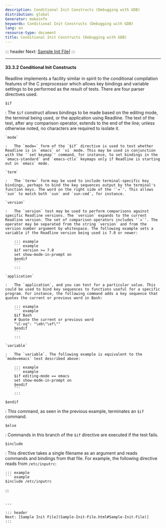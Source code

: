 ```yaml
---
description: Conditional Init Constructs (Debugging with GDB)
distribution: global
Generator: makeinfo
keywords: Conditional Init Constructs (Debugging with GDB)
lang: en
resource-type: document
title: Conditional Init Constructs (Debugging with GDB)
---
```

::: header
Next: [Sample Init File](Sample-Init-File.html#Sample-Init-File)]
:::

---

#### 33.3.2 Conditional Init Constructs

Readline implements a facility similar in spirit to the conditional compilation features of the C preprocessor which allows key bindings and variable settings to be performed as the result of tests. There are four parser directives used.

`$if`

:   The `$if` construct allows bindings to be made based on the editing mode, the terminal being used, or the application using Readline. The text of the test, after any comparison operator, extends to the end of the line; unless otherwise noted, no characters are required to isolate it.

```
`mode`

:   The `mode=` form of the `$if` directive is used to test whether Readline is in `emacs` or `vi` mode. This may be used in conjunction with the '`set keymap`' command, for instance, to set bindings in the `emacs-standard` and `emacs-ctlx` keymaps only if Readline is starting out in `emacs` mode.

`term`

:   The `term=` form may be used to include terminal-specific key bindings, perhaps to bind the key sequences output by the terminal's function keys. The word on the right side of the '`=`'. This allows `sun` to match both `sun` and `sun-cmd`, for instance.

`version`

:   The `version` test may be used to perform comparisons against specific Readline versions. The `version` expands to the current Readline version. The set of comparison operators includes '`=`'. The operator may be separated from the string `version` and from the version number argument by whitespace. The following example sets a variable if the Readline version being used is 7.0 or newer:

    ::: example
    ``` example
    $if version >= 7.0
    set show-mode-in-prompt on
    $endif
    ```
    :::

`application`

:   The `application`, and you can test for a particular value. This could be used to bind key sequences to functions useful for a specific program. For instance, the following command adds a key sequence that quotes the current or previous word in Bash:

    ::: example
    ``` example
    $if Bash
    # Quote the current or previous word
    "\C-xq": "\eb\"\ef\""
    $endif
    ```
    :::

`variable`

:   The `variable`. The following example is equivalent to the `mode=emacs` test described above:

    ::: example
    ``` example
    $if editing-mode == emacs
    set show-mode-in-prompt on
    $endif
    ```
    :::
```

`$endif`

:   This command, as seen in the previous example, terminates an `$if` command.

`$else`

:   Commands in this branch of the `$if` directive are executed if the test fails.

`$include`

:   This directive takes a single filename as an argument and reads commands and bindings from that file. For example, the following directive reads from `/etc/inputrc`:

```
::: example
``` example
$include /etc/inputrc
```

:::

```

---

::: header
Next: [Sample Init File](Sample-Init-File.html#Sample-Init-File)]
:::
```
